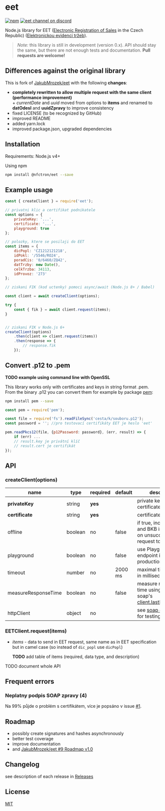 # eet

[![npm](https://img.shields.io/npm/v/@nfctron/eet.svg?maxAge=2592000)](https://www.npmjs.com/package/@nfctron/eet)
[![eet channel on discord](https://img.shields.io/badge/discord-join%20chat-61dafb.svg)](https://discord.gg/bg3yazg)


Node.js library for EET ([Electronic Registration of Sales](http://www.etrzby.cz/assets/cs/prilohy/EET_popis_rozhrani_v3.1.1_EN.pdf) in the Czech Republic) ([Elektronickou evidenci tržeb](http://www.etrzby.cz/cs/technicka-specifikace)).

> _Note:_ this library is still in development (version 0.x). API should stay the same, but there are not enough tests and documentation.
> **Pull requests are welcome!**


## Differences against the original library

This is fork of [JakubMrozek/eet](https://github.com/JakubMrozek/eet) with the following **changes**:
- **completely rewritten to allow multiple request with the same client (performance improvement)**  
	\+ _currentDate_ and _uuid_ moved from options to **items** and renamed to **datOdesl** and **uuidZpravy** to improve consistency
- fixed LICENSE (to be recognized by GitHub)
- improved README
- added yarn.lock
- improved package.json, upgraded dependencies


## Installation 

Requirements: Node.js v4+

Using npm

```bash
npm install @nfctron/eet --save
```


## Example usage

```javascript
const { createClient } = require('eet');

// privatni klic a certifikat podnikatele
const options = {
	privateKey: '...',
	certificate: '...',
	playground: true
};

// polozky, ktere se posilaji do EET 
const items = {
	dicPopl: 'CZ1212121218',
	idPokl: '/5546/RO24',
	poradCis: '0/6460/ZQ42',
	datTrzby: new Date(),
	celkTrzba: 34113,
	idProvoz: '273'
};

// ziskani FIK (kod uctenky) pomoci async/await (Node.js 8+ / Babel)

const client = await createClient(options);

try {
	const { fik } = await client.request(items);
}


// ziskani FIK v Node.js 6+
createClient(options)
	.then(client => client.request(items))
	.then(response => {
		// response.fik
	});
```


## Convert .p12 to .pem

**TODO example using command line with OpenSSL**

This library works only with certificates and keys in string format .pem.
From the binary .p12 you can convert them for example by package [pem](https://github.com/andris9/pem):

```bash
npm install pem --save
```

```javascript
const pem = require('pem');

const file = require('fs').readFileSync('cesta/k/souboru.p12');
const password = ''; //pro testovací certifikáty EET je heslo 'eet'

pem.readPkcs12(file, {p12Password: password}, (err, result) => {
	if (err) ...
	// result.key je privátní klíč
	// result.cert je certifikát
});
```


## API


### createClient(options)

|        name         |  type   |                                     required                                      | default |                                                      description                                                       |
|---------------------|---------|-----------------------------------------------------------------------------------|---------|------------------------------------------------------------------------------------------------------------------------|
| **privateKey**      | string  | **yes**                                                                           |         | private key for the certificate                                                                                        |
| **certificate**     | string  | **yes**                                                                           |         | certificate                                                                                                            |
| offline             | boolean | no                                                                                | false   | if true, includes PKP and BKB in response on unsuccessful request to EET                                               |
| playground          | boolean | no                                                                                | false   | use Playground EET endpoint instead of production                                                                      |
| timeout             | number  | no                                                                                | 2000 ms | maximal time to wait in milliseconds                                                                                   |
| measureResponseTime | boolean | no                                                                                | false   | measure response time using node-soap's [client.lastElapsedTime](https://github.com/vpulim/node-soap#options-optional) |
| httpClient          | object  | no                                                                                |         | see [soap options](https://github.com/vpulim/node-soap#options), just for testing                                      |


### EETClient.request(items)

* *items* - data to send in EET request, same name as in EET specification but in camel case (so instead of `dic_popl` use `dicPopl`)

	**TODO** add table of items (required, data type, and description)


TODO document whole API


## Frequent errors

### Neplatny podpis SOAP zpravy (4)

Na 99% půjde o problém s certifikátem, více je popsáno v issue [#1](https://github.com/JakubMrozek/eet/issues/1#issuecomment-256877574).


## Roadmap

- possibly create signatures and hashes asynchronously
- better test coverage
- improve documentation
- and [JakubMrozek/eet #9 Roadmap v1.0](https://github.com/JakubMrozek/eet/issues/9#issue-189261486)


## Changelog

see description of each release in [Releases](https://github.com/NFCtron/eet/releases)


## License

[MIT](/LICENSE.md)
